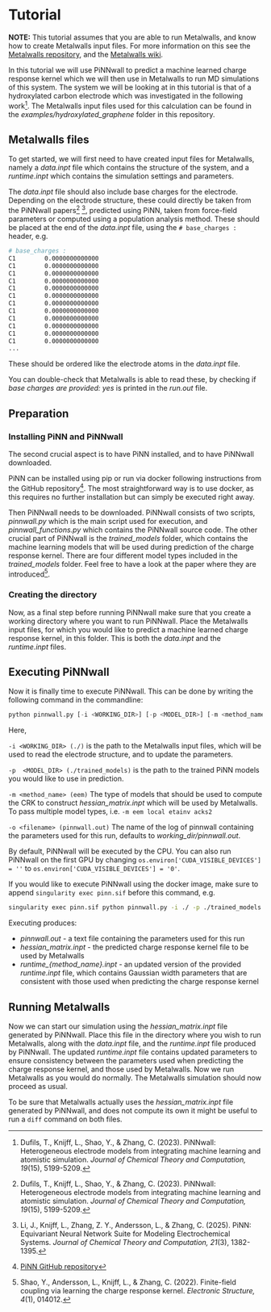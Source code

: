 # Tutorial

**NOTE:** This tutorial assumes that you are able to run Metalwalls, and know how to create Metalwalls input files. For more information on this see the [Metalwalls repository](https://gitlab.com/ampere2/metalwalls), and the [Metalwalls wiki](https://gitlab.com/ampere2/metalwalls/-/wikis/home).

In this tutorial we will use PiNNwall to predict a machine learned charge response kernel which we will then use in Metalwalls to run MD simulations of this system. The system we will be looking at in this tutorial is that of a hydroxylated carbon electrode which was investigated in the following work[^1]. The Metalwalls input files used for this calculation can be found in the *examples/hydroxylated_graphene* folder in this repository.

## Metalwalls files

To get started, we will first need to have created input files for Metalwalls, namely a *data.inpt* file which contains the structure of the system, and a *runtime.inpt* which contains the simulation settings and parameters.

The *data.inpt* file should also include base charges for the electrode. Depending on the electrode structure, these could directly be taken from the PiNNwall papers[^1] [^2], predicted using PiNN, taken from force-field parameters or computed using a population analysis method. These should be placed at the end of the *data.inpt* file, using the `# base_charges :` header, e.g.

```bash
# base_charges :
C1        0.0000000000000
C1        0.0000000000000
C1        0.0000000000000
C1        0.0000000000000
C1        0.0000000000000
C1        0.0000000000000
C1        0.0000000000000
C1        0.0000000000000
C1        0.0000000000000
C1        0.0000000000000
C1        0.0000000000000
C1        0.0000000000000
...
```

These should be ordered like the electrode atoms in the *data.inpt* file.

You can double-check that Metalwalls is able to read these, by checking if *base charges      are provided: yes* is printed in the *run.out* file.

## Preparation

### Installing PiNN and PiNNwall

The second crucial aspect is to have PiNN installed, and to have PiNNwall downloaded.

PiNN can be installed using pip or run via docker following instructions from the GitHub repository[^3].
The most straightforward way is to use docker, as this requires no further installation but can simply be executed right away.

Then PiNNwall needs to be downloaded. PiNNwall consists of two scripts, *pinnwall.py* which is the main script used for execution, and *pinnwall_functions.py* which contains the PiNNwall source code. The other crucial part of PiNNwall is the *trained_models* folder, which contains the machine learning models that will be used during prediction of the charge response kernel. There are four different model types included in the *trained_models* folder. Feel free to have a look at the paper where they are introduced[^4].

### Creating the directory

Now, as a final step before running PiNNwall make sure that you create a working directory where you want to run PiNNwall. Place the Metalwalls input files, for which you would like to predict a machine learned charge response kernel, in this folder. This is both the *data.inpt* and the *runtime.inpt* files.

## Executing PiNNwall

Now it is finally time to execute PiNNwall. This can be done by writing the following command in the commandline:

```python
python pinnwall.py [-i <WORKING_DIR>] [-p <MODEL_DIR>] [-m <method_name>] [-o <filename>]
```

Here,

`-i <WORKING_DIR> (./)`
is the path to the Metalwalls input files, which will be used to read the electrode structure, and to update the parameters.

`-p  <MODEL_DIR> (./trained_models)`
is the path to the trained PiNN models you would like to use in prediction.

`-m <method_name> (eem)`
The type of models that should be used to compute the CRK to construct *hessian_matrix.inpt* which will be used by Metalwalls. To pass multiple model types, i.e. `-m eem local etainv acks2`

`-o <filename> (pinnwall.out)`
The name of the log of pinnwall containing the parameters used for this run, defaults to *working_dir/pinnwall.out*.

By default, PiNNwall will be executed by the CPU. You can also run PiNNwall on the first GPU by changing `os.environ['CUDA_VISIBLE_DEVICES'] = ''` to `os.environ['CUDA_VISIBLE_DEVICES'] = '0'`.

If you would like to execute PiNNwall using the docker image, make sure to append `singularity exec pinn.sif` before this command, e.g.

```bash
singularity exec pinn.sif python pinnwall.py -i ./ -p ./trained_models  -m eem
```

Executing produces:

- *pinnwall.out* - a text file containing the parameters used for this run
- *hessian_matrix.inpt* - the predicted charge response kernel file to be used by Metalwalls
- *runtime_{method_name}.inpt* - an updated version of the provided *runtime.inpt* file, which contains Gaussian width parameters that are consistent with those used when predicting the charge response kernel


## Running Metalwalls

Now we can start our simulation using the *hessian_matrix.inpt* file generated by PiNNwall. Place this file in the directory where you wish to run Metalwalls, along with the *data.inpt* file, and the *runtime.inpt* file produced by PiNNwall. The updated *runtime.inpt* file contains updated parameters to ensure consistency between the parameters used when predicting the charge response kernel, and those used by Metalwalls. Now we run Metalwalls as you would do normally. The Metalwalls simulation should now proceed as usual.

To be sure that Metalwalls actually uses the *hessian_matrix.inpt* file generated by PiNNwall, and does not compute its own it might be useful to run a `diff` command on both files.

[^1]: Dufils, T., Knijff, L., Shao, Y., & Zhang, C. (2023). PiNNwall: Heterogeneous electrode models from integrating machine learning and atomistic simulation. *Journal of Chemical Theory and Computation, 19*(15), 5199-5209.
[^2]: Li, J., Knijff, L., Zhang, Z. Y., Andersson, L., & Zhang, C. (2025). PiNN: Equivariant Neural Network Suite for Modeling Electrochemical Systems. *Journal of Chemical Theory and Computation, 21*(3), 1382-1395.
[^3]: [PiNN GitHub repository](https://github.com/Teoroo-CMC/PiNN)
[^4]: Shao, Y., Andersson, L., Knijff, L., & Zhang, C. (2022). Finite-field coupling via learning the charge response kernel. *Electronic Structure, 4*(1), 014012.
